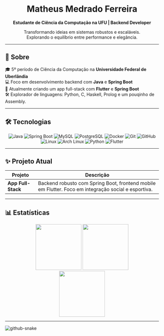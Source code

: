 <h1 align="center">Matheus Medrado Ferreira</h1>

<p align="center">
  <strong>Estudante de Ciência da Computação na UFU | Backend Developer</strong>
</p>

<p align="center">
  Transformando ideias em sistemas robustos e escaláveis.<br>
  Explorando o equilíbrio entre performance e elegância.
</p>

---

## 🚀 Sobre

🎓 5º período de Ciência da Computação na <strong>Universidade Federal de Uberlândia</strong>  
💻 Foco em desenvolvimento backend com <strong>Java</strong> e <strong>Spring Boot</strong>  
🌱 Atualmente criando um app full-stack com <strong>Flutter</strong> e <strong>Spring Boot</strong>  
🛠️ Explorador de linguagens: Python, C, Haskell, Prolog e um pouqinho de Assembly.

---

## 🛠️ Tecnologias

<div align="center">

![Java](https://img.shields.io/badge/java-%23ED8B00.svg?style=for-the-badge&logo=openjdk&logoColor=white) 
![Spring Boot](https://img.shields.io/badge/springboot-%236DB33F.svg?style=for-the-badge&logo=spring-boot&logoColor=white) 
![MySQL](https://img.shields.io/badge/mysql-%2300f.svg?style=for-the-badge&logo=mysql&logoColor=white) 
![PostgreSQL](https://img.shields.io/badge/postgresql-%23316192.svg?style=for-the-badge&logo=postgresql&logoColor=white) 
![Docker](https://img.shields.io/badge/docker-%230db7ed.svg?style=for-the-badge&logo=docker&logoColor=white) 
![Git](https://img.shields.io/badge/git-%23F05033.svg?style=for-the-badge&logo=git&logoColor=white) 
![GitHub](https://img.shields.io/badge/github-%23121011.svg?style=for-the-badge&logo=github&logoColor=white) 
![Linux](https://img.shields.io/badge/linux-%23FCC624.svg?style=for-the-badge&logo=linux&logoColor=black) 
![Arch Linux](https://img.shields.io/badge/archlinux-%231179C1.svg?style=for-the-badge&logo=arch-linux&logoColor=white)
![Python](https://img.shields.io/badge/python-%233776AB.svg?style=for-the-badge&logo=python&logoColor=white)
![Flutter](https://img.shields.io/badge/flutter-%2302569B.svg?style=for-the-badge&logo=flutter&logoColor=white)


</div>

---
## ✨ Projeto Atual

| Projeto | Descrição |
| --- | --- |
| **App Full-Stack** | Backend robusto com Spring Boot, frontend mobile em Flutter. Foco em integração social e esportiva. |

---
## 📊 Estatísticas

<div align="center">
  <img src="https://github-readme-stats.vercel.app/api?username=matheusmedrado&show_icons=true&theme=tokyonight&hide_border=true&rank_icon=github" height="150"/>
  <img src="https://github-readme-stats.vercel.app/api/top-langs/?username=matheusmedrado&layout=compact&langs_count=8&theme=tokyonight&hide_border=true" height="150"/>
</div>

<div align="center">
  <img src="https://github-readme-streak-stats.herokuapp.com?user=matheusmedrado&theme=tokyonight&hide_border=true" height="150"/>
</div>

---

<picture>
  <source media="(prefers-color-scheme: dark)" srcset="https://raw.githubusercontent.com/SEU_USUARIO/SEU_USUARIO/output/github-snake-dark.svg" />
  <source media="(prefers-color-scheme: light)" srcset="https://raw.githubusercontent.com/SEU_USUARIO/SEU_USUARIO/output/github-snake.svg" />
  <img alt="github-snake" src="https://raw.githubusercontent.com/SEU_USUARIO/SEU_USUARIO/output/github-snake.svg" />
</picture>


